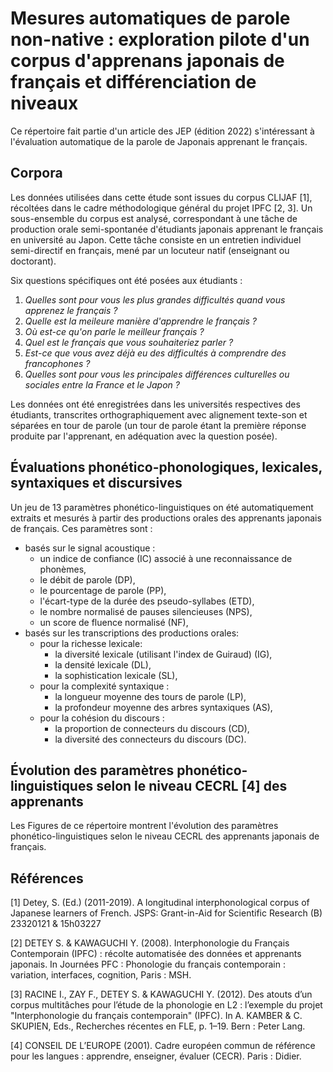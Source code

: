 Mesures automatiques de parole non-native : exploration pilote d'un corpus d'apprenans japonais de français et différenciation de niveaux
==

Ce répertoire fait partie d'un article des JEP (édition 2022) s'intéressant à l'évaluation automatique de la parole de Japonais apprenant le français.

Corpora
--
Les données utilisées dans cette étude sont issues du corpus CLIJAF [1], récoltées dans le cadre méthodologique général du projet IPFC [2, 3]. Un sous-ensemble du corpus est analysé, correspondant à une tâche de production orale semi-spontanée d'étudiants japonais apprenant le français en université au Japon. Cette tâche consiste en un entretien individuel semi-directif en français, mené par un locuteur natif (enseignant ou doctorant).

Six questions spécifiques ont été posées aux étudiants : 
1. _Quelles sont pour vous les plus grandes difficultés quand vous apprenez le français ?_
2. _Quelle est la meileure manière d'apprendre le français ?_
3. _Où est-ce qu'on parle le meilleur français ?_
4. _Quel est le français que vous souhaiteriez parler ?_
5. _Est-ce que vous avez déjà eu des difficultés à comprendre des francophones ?_
6. _Quelles sont pour vous les principales différences culturelles ou sociales entre la France et le Japon ?_

Les données ont été enregistrées dans les universités respectives des étudiants, transcrites orthographiquement avec alignement texte-son et séparées en tour de parole (un tour de parole étant la première réponse produite par l'apprenant, en adéquation avec la question posée).

Évaluations phonético-phonologiques, lexicales, syntaxiques et discursives
--
Un jeu de 13 paramètres phonético-linguistiques on été automatiquement extraits et mesurés à partir des productions orales des apprenants japonais de français. Ces paramètres sont : 
* basés sur le signal acoustique :
    * un indice de confiance (IC) associé à une reconnaissance de phonèmes,
    * le débit de parole (DP),
    * le pourcentage de parole (PP),
    * l'écart-type de la durée des pseudo-syllabes (ETD),
    * le nombre normalisé de pauses silencieuses (NPS),
    * un score de fluence normalisé (NF),
* basés sur les transcriptions des productions orales:
    * pour la richesse lexicale:
        * la diversité lexicale (utilisant l'index de Guiraud) (IG),
        * la densité lexicale (DL),
        * la sophistication lexicale (SL),
    * pour la complexité syntaxique :
        * la longueur moyenne des tours de parole (LP),
        * la profondeur moyenne des arbres syntaxiques (AS),
    * pour la cohésion du discours :
        * la proportion de connecteurs du discours (CD),
        * la diversité des connecteurs du discours (DC).

Évolution des paramètres phonético-linguistiques selon le niveau CECRL [4] des apprenants
--
Les Figures de ce répertoire montrent l'évolution des paramètres phonético-linguistiques selon le niveau CECRL des apprenants japonais de français.

Références
--
[1] Detey, S. (Ed.) (2011-2019). A longitudinal interphonological corpus of Japanese learners of French. JSPS: Grant-in-Aid for Scientific Research (B) 23320121 & 15h03227

[2] DETEY S. & KAWAGUCHI Y. (2008). Interphonologie du Français Contemporain (IPFC) : récolte automatisée des données et apprenants japonais. In Journées PFC : Phonologie du français contemporain : variation, interfaces, cognition, Paris : MSH.

[3] RACINE I., ZAY F., DETEY S. & KAWAGUCHI Y. (2012). Des atouts d’un corpus multitâches pour l’étude de la phonologie en L2 : l’exemple du projet "Interphonologie du français contemporain" (IPFC). In A. KAMBER & C. SKUPIEN, Eds., Recherches récentes en FLE, p. 1–19. Bern : Peter Lang.

[4] CONSEIL DE L’EUROPE (2001). Cadre européen commun de référence pour les langues : apprendre,
enseigner, évaluer (CECR). Paris : Didier.
